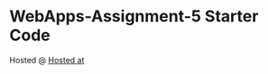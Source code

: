 # WebApps-Assignment-5 Starter Code
Hosted @ [Hosted at](https://github.com/44-563-Web-Apps-F22/44563-webapps-assignment-5-hruthik7/)
